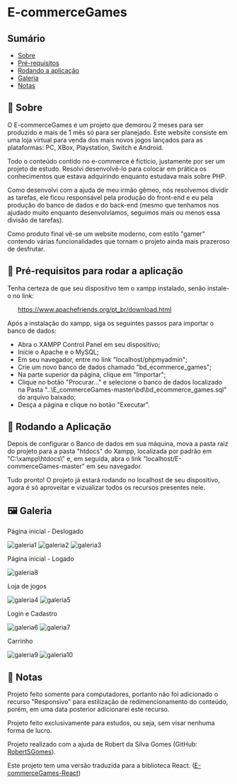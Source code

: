 <h1>E-commerceGames</h1>

  <h2>Sumário</h2>
    <ul>
      <li><a href="#sobre">Sobre</a></li>
      <li><a href="#requisitos">Pré-requisitos</a></li>
      <li><a href="#instalacao">Rodando a aplicação</a></li>
      <li><a href="#galeria">Galeria</a></li>
      <li><a href="#nota">Notas</a></li>
    </ul>
    
  <h2 id='sobre'>💬 Sobre</h2>
  <p>O E-commerceGames é um projeto que demorou 2 meses para ser produzido e mais de 1 mês só para ser planejado. Este website consiste em uma loja virtual para venda dos mais novos jogos lançados para as plataformas: PC, XBox, Playstation, Switch e Android.</p>
  <p>Todo o conteúdo contido no e-commerce é fictício, justamente por ser um projeto de estudo. Resolvi desenvolvê-lo para colocar em prática os conhecimentos que estava adquirindo enquanto estudava mais sobre PHP.</p>
  <p>Como desenvolvi com a ajuda de meu irmão gêmeo, nós resolvemos dividir as tarefas, ele ficou responsável pela produção do front-end e eu pela produção do banco de dados e do back-end (mesmo que tenhamos nos ajudado muito enquanto desenvolvíamos, seguimos mais ou menos essa divisão de tarefas).</p>
  <p>Como produto final vê-se um website moderno, com estilo "gamer" contendo várias funcionalidades que tornam o projeto ainda mais prazeroso de desfrutar.</p>
  
  <h2 id='requisitos'>🧩 Pré-requisitos para rodar a aplicação</h2>
  <p>Tenha certeza de que seu dispositivo tem o xampp instalado, senão instale-o no link:</p>
  <ul><a href="https://www.apachefriends.org/pt_br/download.html">https://www.apachefriends.org/pt_br/download.html</a></ul>
  <p>Após a instalação do xampp, siga os seguintes passos para importar o banco de dados:</p>
  <ul>
    <li>Abra o XAMPP Control Panel em seu dispositivo;</li>
    <li>Inicie o Apache e o MySQL;</li>
    <li>Em seu navegador, entre no link "localhost/phpmyadmin";</li>
    <li>Crie um novo banco de dados chamado "bd_ecommerce_games";</li>
    <li>Na parte superior da página, clique em "Importar";</li>
    <li>Clique no botão "Procurar..." e selecione o banco de dados localizado na Pasta "..\E_commerceGames-master\bd\bd_ecommerce_games.sql" do arquivo baixado;</li>
    <li>Desça a página e clique no botão "Executar".</li>
  </ul>
  
  <h2 id='instalacao'>🚀 Rodando a Aplicação</h2>
  
  <p>Depois de configurar o Banco de dados em sua máquina, mova a pasta raiz do projeto para a pasta "htdocs" do Xampp, localizada por padrão em "C:\xampp\htdocs\" e, em seguida, abra o link "localhost/E-commerceGames-master" em seu navegador.</p>
  <p>Tudo pronto! O projeto já estará rodando no localhost de seu dispositivo, agora é só aproveitar e vizualizar todos os recursos presentes nele.</p>
  
  <h2 id='galeria'>🖼 Galeria</h2>
  <p>Página inicial - Deslogado</p>
  <img src="./github/galeria1.jpg" alt="galeria1" />
  <img src="./github/galeria2.jpg" alt="galeria2" />
  <img src="./github/galeria3.jpg" alt="galeria3" />
  
  <p>Página inicial - Logado</p>
  <img src="./github/galeria8.jpg" alt="galeria8" />
  
  <p>Loja de jogos</p>
  
  <img src="./github/galeria4.jpg" alt="galeria4" />
  <img src="./github/galeria5.jpg" alt="galeria5" />
  
  <p>Login e Cadastro</p>
  <img src="./github/galeria6.jpg" alt="galeria6" />
  <img src="./github/galeria7.jpg" alt="galeria7" />
  
  <p>Carrinho</p>
  <img src="./github/galeria9.jpg" alt="galeria9" />
  <img src="./github/galeria10.jpg" alt="galeria10" />
  
  <h2 id='nota'>📃 Notas</h2>
  <p>Projeto feito somente para computadores, portanto não foi adicionado o recurso "Responsivo" para estilização de redimencionamento do conteúdo, porém, em uma data posterior adicionarei este recurso.</p>
  <p>Projeto feito exclusivamente para estudos, ou seja, sem visar nenhuma forma de lucro.</p>
  <p>Projeto realizado com a ajuda de Robert da Silva Gomes (GitHub: <a href="https://github.com/RobertSGomes/">RobertSGomes</a>).</p>
  <p>Este projeto tem uma versão traduzida para a biblioteca React. (<a href="https://github.com/RogerSGomes/E-commerceGames-React">E-commerceGames-React</a>)</p>

